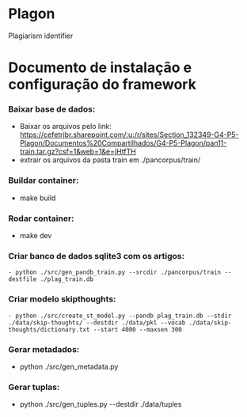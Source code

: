 # Plagon
Plagiarism identifier


# Documento de instalação e configuração do framework

### Baixar base de dados:
  - Baixar os arquivos pelo link: https://cefetrjbr.sharepoint.com/:u:/r/sites/Section_132349-G4-P5-Plagon/Documentos%20Compartilhados/G4-P5-Plagon/pan11-train.tar.gz?csf=1&web=1&e=jHtfTH
  - extrair os arquivos da pasta train em ./pancorpus/train/
### Buildar container:
  - make build
### Rodar container:
  - make dev
### Criar banco de dados sqlite3 com os artigos:
	- python ./src/gen_pandb_train.py --srcdir ./pancorpus/train --destfile ./plag_train.db

### Criar modelo skipthoughts:
	- python ./src/create_st_model.py --pandb plag_train.db --stdir ./data/skip-thoughts/ --destdir ./data/pkl --vocab ./data/skip-thoughts/dictionary.txt --start 4000 --maxsen 300

### Gerar metadados:
  - python ./src/gen_metadata.py

### Gerar tuplas:
  - python ./src/gen_tuples.py --destdir ./data/tuples
